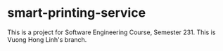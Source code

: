 # smart-printing-service
This is a project for Software Engineering Course, Semester 231.
This is Vuong Hong Linh's branch.